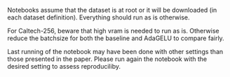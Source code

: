 Notebooks assume that the dataset is at root or it will be downloaded (in each dataset definition).
Everything should run as is otherwise.

For Caltech-256, beware that high vram is needed to run as is. Otherwise reduce the batchsize for both the baseline and AdaGELU to compare fairly.

Last running of the notebook may have been done with other settings than those presented in the paper. Please run again the notebook with the desired setting to assess reproduciliby.
